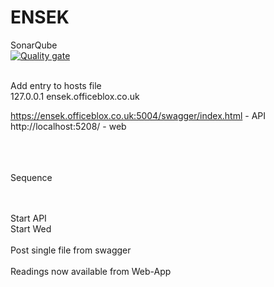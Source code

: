 # ENSEK

SonarQube <br>
[![Quality gate](http://localhost:9000/api/project_badges/quality_gate?project=ENSEK&token=sqb_3981e2a17fcd6b395155a05a5be4dfe42dc30554)](http://localhost:9000/dashboard?id=ENSEK)

 <br>
Add  entry to hosts file <br>
127.0.0.1 ensek.officeblox.co.uk <br>


https://ensek.officeblox.co.uk:5004/swagger/index.html   -   API <br>
http://localhost:5208/                                   - web <br>
 <br> <br> <br>



Sequence <br>
 <br> <br>

Start API <br>
Start Wed <br>
 <br>
Post single file from swagger <br>
 <br>
Readings now available from Web-App <br>



